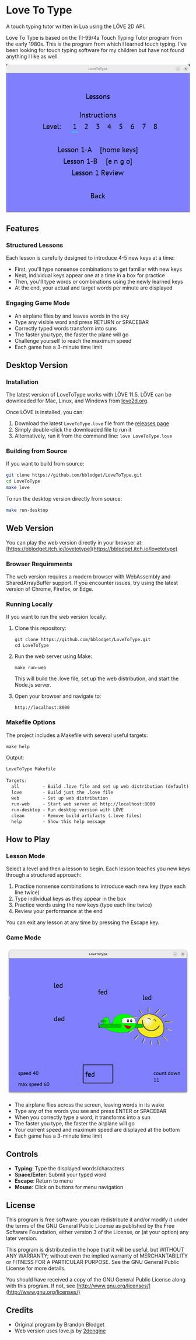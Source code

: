 # Love To Type

A touch typing tutor written in Lua using the LÖVE 2D API. 

Love To Type is based on the TI-99/4a Touch Typing Tutor program from the early 1980s. This is the program from which I learned touch typing. I've been looking for touch typing software for my children but have not found anything I like as well.

![Lesson Selection Screen](docs/images/lesson.png)

## Features

### Structured Lessons
Each lesson is carefully designed to introduce 4-5 new keys at a time:
- First, you'll type nonsense combinations to get familiar with new keys
- Next, individual keys appear one at a time in a box for practice
- Then, you'll type words or combinations using the newly learned keys
- At the end, your actual and target words per minute are displayed

### Engaging Game Mode
- An airplane flies by and leaves words in the sky
- Type any visible word and press RETURN or SPACEBAR
- Correctly typed words transform into suns
- The faster you type, the faster the plane will go
- Challenge yourself to reach the maximum speed
- Each game has a 3-minute time limit

## Desktop Version

### Installation

The latest version of LoveToType works with LÖVE 11.5. LÖVE can be downloaded for Mac, Linux, and Windows from [love2d.org](https://love2d.org/).

Once LÖVE is installed, you can:

1. Download the latest `LoveToType.love` file from the [releases page](https://github.com/bblodget/LoveToType/releases)
2. Simply double-click the downloaded file to run it
3. Alternatively, run it from the command line: `love LoveToType.love`

### Building from Source

If you want to build from source:

```bash
git clone https://github.com/bblodget/LoveToType.git
cd LoveToType
make love
```

To run the desktop version directly from source:

```bash
make run-desktop
```

## Web Version

You can play the web version directly in your browser at:
[https://bblodget.itch.io/lovetotype](https://bblodget.itch.io/lovetotype)

### Browser Requirements

The web version requires a modern browser with WebAssembly and SharedArrayBuffer support. If you encounter issues, try using the latest version of Chrome, Firefox, or Edge.

### Running Locally

If you want to run the web version locally:

1. Clone this repository:
   ```
   git clone https://github.com/bblodget/LoveToType.git
   cd LoveToType
   ```

2. Run the web server using Make:
   ```
   make run-web
   ```

   This will build the .love file, set up the web distribution, and start the Node.js server.

3. Open your browser and navigate to:
   ```
   http://localhost:8000
   ```

### Makefile Options

The project includes a Makefile with several useful targets:

```
make help
```

Output:
```
LoveToType Makefile

Targets:
  all         - Build .love file and set up web distribution (default)
  love        - Build just the .love file
  web         - Set up web distribution
  run-web     - Start web server at http://localhost:8000
  run-desktop - Run desktop version with LÖVE
  clean       - Remove build artifacts (.love files)
  help        - Show this help message
```

## How to Play

### Lesson Mode
Select a level and then a lesson to begin. Each lesson teaches you new keys through a structured approach:
1. Practice nonsense combinations to introduce each new key (type each line twice)
2. Type individual keys as they appear in the box
3. Practice words using the new keys (type each line twice)
4. Review your performance at the end

You can exit any lesson at any time by pressing the Escape key.

### Game Mode

![Gameplay Screen](docs/images/game.png)

- The airplane flies across the screen, leaving words in its wake
- Type any of the words you see and press ENTER or SPACEBAR
- When you correctly type a word, it transforms into a sun
- The faster you type, the faster the airplane will go
- Your current speed and maximum speed are displayed at the bottom
- Each game has a 3-minute time limit

## Controls

- **Typing**: Type the displayed words/characters
- **Space/Enter**: Submit your typed word
- **Escape**: Return to menu
- **Mouse**: Click on buttons for menu navigation

## License

This program is free software: you can redistribute it and/or modify it under the terms of the GNU General Public License as published by the Free Software Foundation, either version 3 of the License, or (at your option) any later version.

This program is distributed in the hope that it will be useful, but WITHOUT ANY WARRANTY; without even the implied warranty of MERCHANTABILITY or FITNESS FOR A PARTICULAR PURPOSE. See the GNU General Public License for more details.

You should have received a copy of the GNU General Public License along with this program. If not, see [http://www.gnu.org/licenses/](http://www.gnu.org/licenses/)

## Credits

- Original program by Brandon Blodget
- Web version uses love.js by [2dengine](https://github.com/2dengine/love.js) 